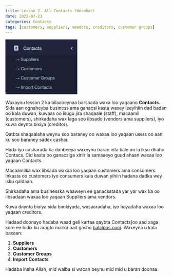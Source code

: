 ```yaml
---
title: Lesson 2. All Contacts (Hordhac)
date: 2022-07-23
categories: Contacts
tags: [customers, suppliers, vendors, creditors, customer groups]
---
```


![](/assets/images/contacts.png)

Waxaynu lesson 2 ka bilaabeynaa barshada waxa loo yaqaano **Contacts**. Sida aan ognaheyba business ama ganacsi kasta waxey leeyihiin dad badan oo kala duwan, kuwaas oo isugu jira shaqaale (staff), macaamil (customers), shirkadaha wax laga soo iibsado (vendors ama suppliers), iyo kuwa deynta bixiya (creditor).

Qatbta shaqaalaha weynu soo baraney oo waxaa loo yaqaan users oo aan ku soo baraney sadex cashar.

Hada iyo casharada ka danbeeya waxeynu baran inta kale oo la iksu dhaho Contacs. Cid kasta oo ganacsiga xiriir la samaaeyo guud ahaan waxaa loo yaqaan Contacts.

Macaamilka wax iibsada waxaa loo yaqaan customers ama consumers. Inkasta oo customers iyo consumers kala duwan yihiin hadana dadka wey isku qaldaan.

Shirkadaha ama businesska waaweyn ee ganacsatada yar yar wax ka oo iibsadaan waxaa loo yaqaan Suppliers ama vendors.

Kuwa daynta bixiya sida bankiyada, wasaaradaha, iyo hayadaha waxaa loo yaqaan creditors.

Hadaad doonayo hadaba waad geli kartaa qaybta Contacts]oo aad xaga kore ee bidix ku aragto marka aad gasho [halalpos.com](https://halalpos.com/login). Waxeyna u kala baxaan:

1. **Suppliers**
2. **Customers**
3. **Customer Groups**
4. **Import Contacts**

Hadaba insha Allah, mid walba si wacan beynu mid mid u baran doonaa.
